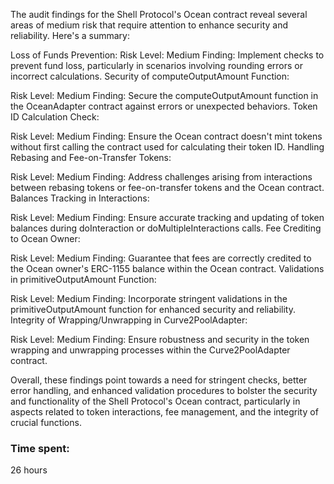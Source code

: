 The audit findings for the Shell Protocol's Ocean contract reveal several areas of medium risk that require attention to enhance security and reliability. Here's a summary:

Loss of Funds Prevention:
Risk Level: Medium
Finding: Implement checks to prevent fund loss, particularly in scenarios involving rounding errors or incorrect calculations.
Security of computeOutputAmount Function:

Risk Level: Medium
Finding: Secure the computeOutputAmount function in the OceanAdapter contract against errors or unexpected behaviors.
Token ID Calculation Check:

Risk Level: Medium
Finding: Ensure the Ocean contract doesn't mint tokens without first calling the contract used for calculating their token ID.
Handling Rebasing and Fee-on-Transfer Tokens:

Risk Level: Medium
Finding: Address challenges arising from interactions between rebasing tokens or fee-on-transfer tokens and the Ocean contract.
Balances Tracking in Interactions:

Risk Level: Medium
Finding: Ensure accurate tracking and updating of token balances during doInteraction or doMultipleInteractions calls.
Fee Crediting to Ocean Owner:

Risk Level: Medium
Finding: Guarantee that fees are correctly credited to the Ocean owner's ERC-1155 balance within the Ocean contract.
Validations in primitiveOutputAmount Function:

Risk Level: Medium
Finding: Incorporate stringent validations in the primitiveOutputAmount function for enhanced security and reliability.
Integrity of Wrapping/Unwrapping in Curve2PoolAdapter:

Risk Level: Medium
Finding: Ensure robustness and security in the token wrapping and unwrapping processes within the Curve2PoolAdapter contract.

Overall, these findings point towards a need for stringent checks, better error handling, and enhanced validation procedures to bolster the security and functionality of the Shell Protocol's Ocean contract, particularly in aspects related to token interactions, fee management, and the integrity of crucial functions.

### Time spent:
26 hours